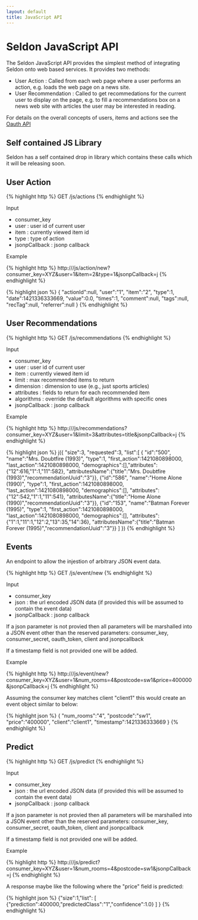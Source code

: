 ```yaml
---
layout: default
title: JavaScript API
---
```


# Seldon JavaScript API

The Seldon JavaScript API provides the simplest method of integrating Seldon onto web based services. It provides two methods:

* User Action : Called from each web page where a user performs an action, e.g. loads the web page on a news site.
* User Recommendation : Called to get recommedations for the current user to display on the page, e.g. to fill a recommendations box on a news web site with articles the user may be interested in reading. 

For details on the overall concepts of users, items and actions see the [Oauth API](api-oauth.html)

## Self contained JS Library
Seldon has a self contained drop in library which contains these calls which it will be releasing soon.

## User Action

{% highlight http %}
GET     /js/actions
{% endhighlight %}

Input

* consumer_key 
* user : user id of current user 
* item : currently viewed item id
* type : type of action
* jsonpCallback : jsonp callback

Example

{% highlight http %}
http://<HOST>/js/action/new?consumer_key=XYZ&user=1&item=2&type=1&jsonpCallback=j
{% endhighlight %}


{% highlight json %}
{
	"actionId":null,
	"user":"1",
	"item":"2",
	"type":1,
	"date":1421336333669,
	"value":0.0,
	"times":1,
	"comment":null,
	"tags":null,
	"recTag":null,
	"referrer":null
}
{% endhighlight %}	

## User Recommendations

{% highlight http %}
GET     /js/recommendations
{% endhighlight %}

Input

* consumer_key 
* user : user id of current user 
* item : currently viewed item id
* limit :  max recommended items to return
* dimension : dimension to use (e.g., just sports articles) 
* attributes : fields to return for each recommended item
* algorithms : override the default algorithms with specific ones
* jsonpCallback : jsonp callback

Example

{% highlight http %}
http://<HOST>/js/recommendations?consumer_key=XYZ&user=1&limit=3&attributes=title&jsonpCallback=j
{% endhighlight %}

{% highlight json %}
j({
	"size":3,
	"requested":3,
	"list":[
		{
		"id":"500",
		"name":"Mrs. Doubtfire (1993)",
		"type":1,
		"first_action":1421080898000,
		"last_action":1421080898000,
		"demographics":[],"attributes":{"12":616,"1":1,"11":582},
		"attributesName":{"title":"Mrs. Doubtfire (1993)","recommendationUuid":"3"}},
		{"id":"586",
		"name":"Home Alone (1990)",
		"type":1,
		"first_action":1421080898000,
		"last_action":1421080898000,
		"demographics":[],
		"attributes":{"12":542,"1":1,"11":541},
		"attributesName":{"title":"Home Alone (1990)","recommendationUuid":"3"}},
		{"id":"153",
		"name":"Batman Forever (1995)",
		"type":1,
		"first_action":1421080898000,
		"last_action":1421080898000,
		"demographics":[],
		"attributes":{"1":1,"11":1,"12":2,"13":35,"14":36},
		"attributesName":{"title":"Batman Forever (1995)","recommendationUuid":"3"}}
		]
})
{% endhighlight %}	


## Events
An endpoint to allow the injestion of arbitrary JSON event data.

{% highlight http %}
GET     /js/event/new
{% endhighlight %}

Input

* consumer_key 
* json : the url encoded JSON data (if provided this will be assumed to contain the event data)
* jsonpCallback : jsonp callback

If a json parameter is not provied then all parameters will be marshalled into a JSON event other than the reserved parameters: consumer_key, consumer_secret, oauth_token, client and jsonpcallback

If a timestamp field is not provided one will be added.

Example

{% highlight http %}
http://<HOST>/js/event/new?consumer_key=XYZ&user=1&num_rooms=4&postcode=sw1&price=400000&jsonpCallback=j
{% endhighlight %}

Assuming the consumer key matches client "client1" this would create an event object similar to below:

{% highlight json %}
{
	"num_rooms":"4",
	"postcode":"sw1",
	"price":"400000",
	"client":"client1",
	"timestamp":1421336333669
}
{% endhighlight %}	

## Predict

{% highlight http %}
GET     /js/predict
{% endhighlight %}

Input

* consumer_key 
* json : the url encoded JSON data (if provided this will be assumed to contain the event data)
* jsonpCallback : jsonp callback

If a json parameter is not provied then all parameters will be marshalled into a JSON event other than the reserved parameters: consumer_key, consumer_secret, oauth_token, client and jsonpcallback

If a timestamp field is not provided one will be added.

Example

{% highlight http %}
http://<HOST>/js/predict?consumer_key=XYZ&user=1&num_rooms=4&postcode=sw1&jsonpCallback=j
{% endhighlight %}

A response maybe like the following where the "price" field is predicted:

{% highlight json %}
{"size":1,"list":
	[
	{"prediction":400000,"predictedClass":"1","confidence":1.0}
	]
}
{% endhighlight %}
